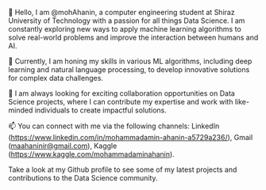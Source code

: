 👋 Hello, I am @mohAhanin, a computer engineering student at Shiraz University of Technology with a passion for all things Data Science. I am constantly exploring new ways to apply machine learning algorithms to solve real-world problems and improve the interaction between humans and AI. 

🌱 Currently, I am honing my skills in various ML algorithms, including deep learning and natural language processing, to develop innovative solutions for complex data challenges. 

💞️ I am always looking for exciting collaboration opportunities on Data Science projects, where I can contribute my expertise and work with like-minded individuals to create impactful solutions. 

📫 You can connect with me via the following channels:
LinkedIn (https://www.linkedin.com/in/mohammadamin-ahanin-a5729a236/), 
Gmail (maahaninir@gmail.com), 
Kaggle (https://www.kaggle.com/mohammadaminahanin).

Take a look at my Github profile to see some of my latest projects and contributions to the Data Science community.

<!---
mohAhanin/mohAhanin is a ✨ special ✨ repository because its `README.md` (this file) appears on your GitHub profile.
You can click the Preview link to take a look at your changes.
--->
